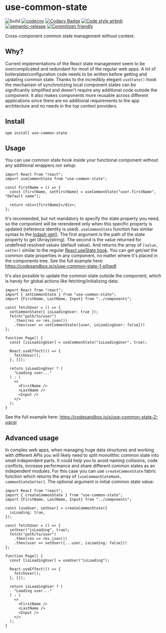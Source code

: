 # use-common-state

![build](https://github.com/borovin/use-common-state/workflows/build/badge.svg)
[![codecov](https://codecov.io/gh/borovin/use-common-state/branch/master/graph/badge.svg)](https://codecov.io/gh/borovin/use-common-state)
[![Codacy Badge](https://api.codacy.com/project/badge/Grade/81b8beba838242558dfea2ba8f0276a1)](https://www.codacy.com/manual/borovin/use-global-state?utm_source=github.com&amp;utm_medium=referral&amp;utm_content=borovin/use-global-state&amp;utm_campaign=Badge_Grade)
[![Code style airbnb](https://img.shields.io/badge/code%20style-airbnb-blue)](https://github.com/airbnb/javascript/tree/master/react)
[![semantic-release](https://img.shields.io/badge/%20%20%F0%9F%93%A6%F0%9F%9A%80-semantic--release-e10079.svg)](https://github.com/semantic-release/semantic-release)
[![Commitizen friendly](https://img.shields.io/badge/commitizen-friendly-brightgreen.svg)](http://commitizen.github.io/cz-cli/)

Cross-component common state management without context.

## Why?
Current implementations of the React state management seem to be overcomplicated and redundant for most of the regular web apps. A lot of boilerplate/configuration code needs to be written before getting and updating common state. Thanks to the incredibly elegant `useState()` hook the mechanism of synchronizing local component states can be significantly simplified and doesn't require any additional code outside the component. It also makes components more reusable across different applications since there are no additional requirements to the app architecture and no needs in the top context providers.

## Install
```
npm install use-common-state
```

## Usage
You can use common state hook inside your functional component without any additional wrappers nor setup:
```
import React from "react";
import useCommonState from "use-common-state";

const FirstName = () => {
  const [firstName, setFirstName] = useCommonState("user.firstName", "Default name");

  return <div>{firstName}</div>;
};
```
It's recomended, but not mandatory to specify the state property you need, so the component will be rerendered only when this specific property is updated (reference identity is used). 
`useCommonState` function has similar syntax to the [lodash get()](https://lodash.com/docs/4.17.15#get). The first argument is the path of the state property to get (Array|string). 
The second is the value returned for undefined resolved values (default value). And returns the array of `[value, setter]` similar to the regular [React useState hook](https://reactjs.org/docs/hooks-state.html). You can get get/set the common state properties in any component, no matter where it's placed in the components tree. See the full example here: https://codesandbox.io/s/use-common-state-1-p0gp6

It's also possible to update the common state outside the component, which is handy for global actions like fetching/initializing data:
```
import React from "react";
import { setCommonState } from "use-common-state";
import {FirstName, LastName, Input} from "../components";

const fetchUser = () => {
  setCommonState({ isLoadingUser: true });
  fetch("path/to/user")
    .then(res => res.json())
    .then(user => setCommonState({user, isLoadingUser: false}))
};

function Page() {
  const [isLoadingUser] = useCommonState("isLoadingUser", true);

  React.useEffect(() => {
    fetchUser();
  }, []);

  return isLoadingUser ? (
    "Loading user..."
  ) : (
    <>
      <FirstName />
      <LastName />
      <Input />
    </>
  );
}
```
See the full example here: https://codesandbox.io/s/use-common-state-2-ugcgi

## Advanced usage
In complex web apps, when managing huge data structures and working with different APIs you will likely need to split monolithic common state into small independent parts.
It could help you to avoid naming collisions, code conflicts, increase performance and share different common states as an independent modules. 
For this case you can use `createCommonState` fabric function which returns the array of `[useCommonStateHook, commonStateSetter]`. The optional argument is initial common state value:
```
import React from "react";
import { createCommonState } from "use-common-state";
import {FirstName, LastName, Input} from "../components";

const [useUser, setUser] = createCommonState({
  isLoading: true,
});

const fetchUser = () => {
  setUser("isLoading", true);
  fetch("path/to/user")
    .then(res => res.json())
    .then(user => setUser({...user, isLoading: false}))
};

function Page() {
  const [isLoadingUser] = useUser("isLoading");

  React.useEffect(() => {
    fetchUser();
  }, []);

  return isLoadingUser ? (
    "Loading user..."
  ) : (
    <>
      <FirstName />
      <LastName />
      <Input />
    </>
  );
}
```
